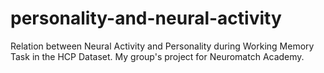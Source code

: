 # personality-and-neural-activity
Relation between Neural Activity and Personality during Working Memory Task in the HCP Dataset. My group's project for Neuromatch Academy.
